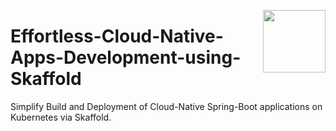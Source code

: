 <a href="https://foojay.io/today/works-with-openjdk"><img align="right" src="https://github.com/foojayio/badges/raw/main/works_with_openjdk/Works-with-OpenJDK.png" width="100"></a>
# Effortless-Cloud-Native-Apps-Development-using-Skaffold

Simplify Build and Deployment of Cloud-Native Spring-Boot applications on Kubernetes via Skaffold.

